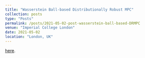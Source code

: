 ```yaml
---
title: "Wasserstein Ball-based Distributionally Robust MPC"
collection: posts
type: "Posts"
permalink: /posts/2021-05-02-post-wasserstein-ball-based-DRMPC
venue: "Imperial College London"
date: 2021-05-02
location: "London, UK"
---
```


[here](/files/pdf/PSE.pdf).